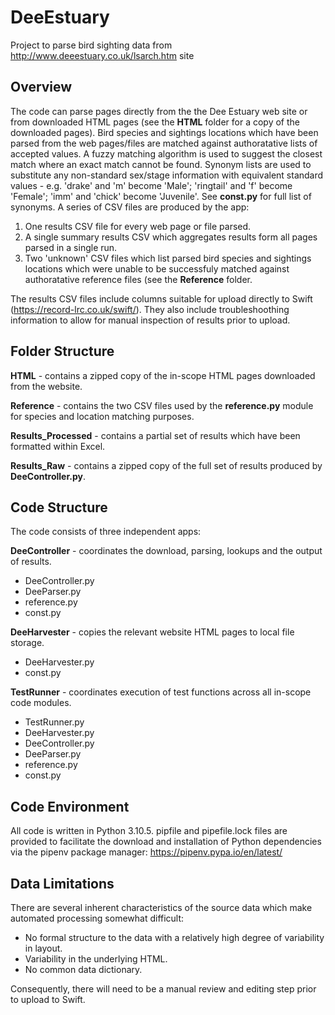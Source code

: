 # DeeEstuary
Project to parse bird sighting data from http://www.deeestuary.co.uk/lsarch.htm site

## Overview
The code can parse pages directly from the the Dee Estuary web site or from downloaded HTML pages (see the **HTML** folder for a copy of the downloaded pages).
Bird species and sightings locations which have been parsed from the web pages/files are matched against authoratative lists of accepted values. A fuzzy matching algorithm is used to suggest the closest match where an exact match cannot be found.
Synonym lists are used to substitute any non-standard sex/stage information with equivalent standard values - e.g. 'drake' and 'm' become 'Male'; 'ringtail' and 'f' become 'Female'; 'imm' and 'chick' become 'Juvenile'. See **const.py** for full list of synonyms.
A series of CSV files are produced by the app:
1. One results CSV file for every web page or file parsed.
2. A single summary results CSV which aggregates results form all pages parsed in a single run.
3. Two 'unknown' CSV files which list parsed bird species and sightings locations which were unable to be successfuly matched against authoratative reference files (see the **Reference** folder.

The results CSV files include columns suitable for upload directly to Swift (https://record-lrc.co.uk/swift/). They also include troubleshoothing information to allow for manual inspection of results prior to upload.

## Folder Structure
**HTML** - contains a zipped copy of the in-scope HTML pages downloaded from the website.

**Reference** - contains the two CSV files used by the **reference.py** module for species and location matching purposes.

**Results_Processed** - contains a partial set of results which have been formatted within Excel.

**Results_Raw** - contains a zipped copy of the full set of results produced by **DeeController.py**.

## Code Structure
The code consists of three independent apps:

**DeeController** - coordinates the download, parsing, lookups and the output of results.
- DeeController.py
- DeeParser.py
- reference.py
- const.py

**DeeHarvester** - copies the relevant website HTML pages to local file storage.
- DeeHarvester.py
- const.py

**TestRunner** - coordinates execution of test functions across all in-scope code modules.
- TestRunner.py
- DeeHarvester.py
- DeeController.py
- DeeParser.py
- reference.py
- const.py

## Code Environment
All code is written in Python 3.10.5.
pipfile and pipefile.lock files are provided to facilitate the download and installation of Python dependencies via the pipenv package manager: https://pipenv.pypa.io/en/latest/

## Data Limitations
There are several inherent characteristics of the source data which make automated processing somewhat difficult:
- No formal structure to the data with a relatively high degree of variability in layout.
- Variability in the underlying HTML.
- No common data dictionary.

Consequently, there will need to be a manual review and editing step prior to upload to Swift.
